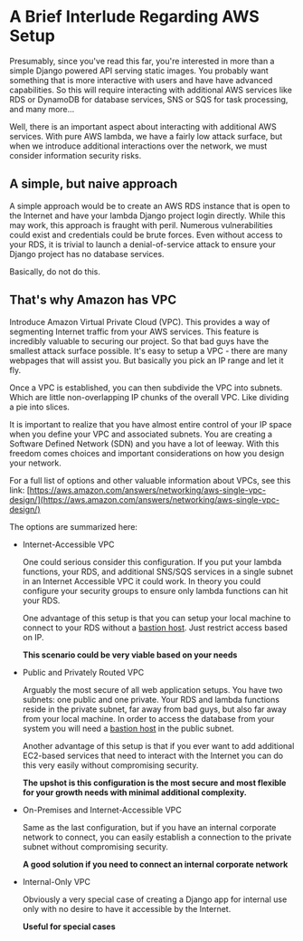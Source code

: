 # A Brief Interlude Regarding AWS Setup

Presumably, since you've read this far, you're interested in more than a simple Django powered API serving static images.  You probably want something that is more interactive with users and have have advanced capabilities.  So this will require interacting with additional AWS services like RDS or DynamoDB for database services, SNS or SQS for task processing, and many more...

Well, there is an important aspect about interacting with additional AWS services.  With pure AWS lambda, we have a fairly low attack surface, but when we introduce additional interactions over the network, we must consider information security risks.

## A simple, but naive approach

A simple approach would be to create an AWS RDS instance that is open to the Internet and have your lambda Django project login directly.  While this may work, this approach is fraught with peril.  Numerous vulnerabilities could exist and credentials could be brute forces.  Even without access to your RDS, it is trivial to launch a denial-of-service attack to ensure your Django project has no database services.

Basically, do not do this.

## That's why Amazon has VPC

Introduce Amazon Virtual Private Cloud (VPC).  This provides a way of segmenting Internet traffic from your AWS services.  This feature is incredibly valuable to securing our project.  So that bad guys have the smallest attack surface possible.  It's easy to setup a VPC - there are many webpages that will assist you.  But basically you pick an IP range and let it fly.

Once a VPC is established, you can then subdivide the VPC into subnets.  Which are little non-overlapping IP chunks of the overall VPC.  Like dividing a pie into slices.  

It is important to realize that you have almost entire control of your IP space when you define your VPC and associated subnets.  You are creating a Software Defined Network (SDN) and you have a lot of leeway.  With this freedom comes choices and important considerations on how you design your network.

For a full list of options and other valuable information about VPCs, see this link: [https://aws.amazon.com/answers/networking/aws-single-vpc-design/](https://aws.amazon.com/answers/networking/aws-single-vpc-design/)

The options are summarized here:

* Internet-Accessible VPC

    One could serious consider this configuration.  If you put your lambda functions, your RDS, and additional SNS/SQS services in a single subnet in an Internet Accessible VPC it could work.  In theory you could configure your security groups to ensure only lambda functions can hit your RDS.  
    
    One advantage of this setup is that you can setup your local machine to connect to your RDS without a [bastion host](http://serverfault.com/a/648116/60094).  Just restrict access based on IP.  
    
    **This scenario could be very viable based on your needs**

* Public and Privately Routed VPC

    Arguably the most secure of all web application setups.  You have two subnets: one public and one private.  Your RDS and lambda functions reside in the private subnet, far away from bad guys, but also far away from your local machine.  In order to access the database from your system you will need a [bastion host](http://serverfault.com/a/648116/60094) in the public subnet.  

	Another advantage of this setup is that if you ever want to add additional EC2-based services that need to interact with the Internet you can do this very easily without compromising security.  

	**The upshot is this configuration is the most secure and most flexible for your growth needs with minimal additional complexity.**

* On-Premises and Internet-Accessible VPC

	Same as the last configuration, but if you have an internal corporate network to connect, you can easily establish a connection to the private subnet without compromising security.

	**A good solution if you need to connect an internal corporate network**

* Internal-Only VPC

	Obviously a very special case of creating a Django app for internal use only with no desire to have it accessible by the Internet.
	
	**Useful for special cases**
	
